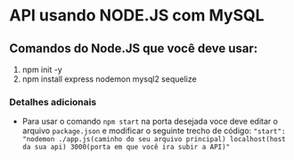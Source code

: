 # API usando NODE.JS com MySQL

## Comandos do Node.JS que você deve usar:

1. npm init -y
2. npm install express nodemon mysql2 sequelize

### Detalhes adicionais

* Para usar o comando `npm start` na porta desejada voce deve editar o arquivo `package.json` e modificar o seguinte trecho de código: `"start": "nodemon ./app.js(caminho do seu arquivo principal) localhost(host da sua api) 3000(porta em que você ira subir a API)"`
